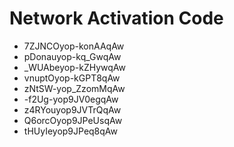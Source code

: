 # Network Activation Code
* 7ZJNCOyop-konAAqAw
* pDonauyop-kq_GwqAw
* _WUAbeyop-kZHywqAw
* vnuptOyop-kGPT8qAw
* zNtSW-yop_ZzomMqAw
* -f2Ug-yop9JV0egqAw
* z4RYouyop9JVTrQqAw
* Q6orcOyop9JPeUsqAw
* tHUyIeyop9JPeq8qAw